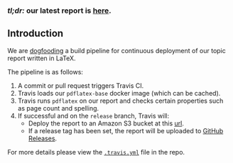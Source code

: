 ### *tl;dr:* our latest report is [here](http://s3.jlk.co/sei/report.pdf).

## Introduction

We are [dogfooding](https://en.wikipedia.org/wiki/Eating_your_own_dog_food) a
build pipeline for continuous deployment of our topic report written in LaTeX.

The pipeline is as follows:

1. A commit or pull request triggers Travis CI.
2. Travis loads our `pdflatex-base` docker image (which can be cached).
3. Travis runs `pdflatex` on our report and checks certain properties such as
   page count and spelling.
4. If successful and on the `release` branch, Travis will:
    - Deploy the report to an Amazon S3 bucket at this [url](http://s3.jlk.co/sei/report.pdf).
    - If a release tag has been set, the report will be uploaded to [GitHub
      Releases](https://github.com/jonathanlking/sei-topic-5/releases).

For more details please view the
[`.travis.yml`](https://raw.githubusercontent.com/jonathanlking/sei-topic-5/release/.travis.yml) file in the repo.
